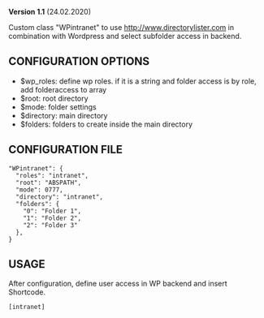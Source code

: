 **Version 1.1** (24.02.2020)

Custom class "WPintranet" to use http://www.directorylister.com in combination with Wordpress and select subfolder access in backend.

## CONFIGURATION OPTIONS
* $wp_roles: define wp roles. if it is a string and folder access is by role, add folderaccess to array
* $root: root directory
* $mode: folder settings
* $directory: main directory
* $folders: folders to create inside the main directory

## CONFIGURATION FILE
```
"WPintranet": {
  "roles": "intranet",
  "root": "ABSPATH",
  "mode": 0777,
  "directory": "intranet",
  "folders": {
    "0": "Folder 1",
    "1": "Folder 2",
    "2": "Folder 3"
  },
}
```

## USAGE
After configuration, define user access in WP backend and insert Shortcode.
```
[intranet]
```
